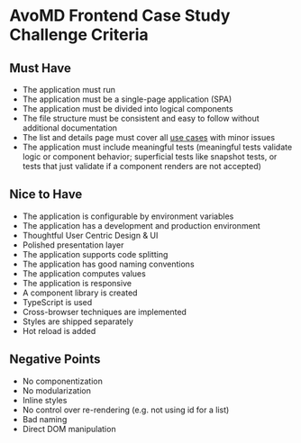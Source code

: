 # AvoMD Frontend Case Study Challenge Criteria

## Must Have

- The application must run
- The application must be a single-page application (SPA)
- The application must be divided into logical components
- The file structure must be consistent and easy to follow without additional documentation
- The list and details page must cover all [use cases](README.md#use-cases) with minor issues
- The application must include meaningful tests (meaningful tests validate logic or component behavior; superficial tests like snapshot tests, or tests that just validate if a component renders are not accepted)

## Nice to Have

- The application is configurable by environment variables
- The application has a development and production environment
- Thoughtful User Centric Design & UI
- Polished presentation layer
- The application supports code splitting
- The application has good naming conventions
- The application computes values
- The application is responsive
- A component library is created
- TypeScript is used
- Cross-browser techniques are implemented
- Styles are shipped separately
- Hot reload is added

## Negative Points

- No componentization
- No modularization
- Inline styles
- No control over re-rendering (e.g. not using id for a list)
- Bad naming
- Direct DOM manipulation
